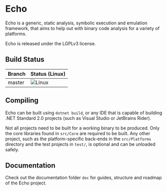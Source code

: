 Echo
====

Echo is a generic, static analysis, symbolic execution and emulation framework, that aims to help out with binary code analysis for a variety of platforms.

Echo is released under the LGPLv3 license.

Build Status
------------

| Branch | Status (Linux)                                                                  |
|--------|---------------------------------------------------------------------------------|
| master | ![Linux](https://github.com/Washi1337/Echo/workflows/.NET%20Core/badge.svg)     |


Compiling
---------

Echo can be built using `dotnet build`, or any IDE that is capable of building .NET Standard 2.0 projects (such as Visual Studio or JetBrains Rider).

Not all projects need to be built for a working binary to be produced. Only the core libraries found in `src/Core` are required to be built. Any other project, such as the platform-specific back-ends in the `src/Platforms` directory and the test projects in `test/`, is optional and can be unloaded safely.


Documentation
-------------
Check out the documentation folder `doc` for guides, structure and roadmap of the Echo project.

